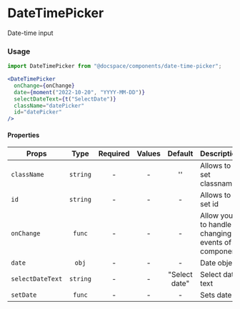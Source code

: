# DateTimePicker

Date-time input

### Usage

```js
import DateTimePicker from "@docspace/components/date-time-picker";
```

```jsx
<DateTimePicker
  onChange={onChange}
  date={moment("2022-10-20", "YYYY-MM-DD")}
  selectDateText={t("SelectDate")}
  className="datePicker"
  id="datePicker"
/>
```

#### Properties

| Props            |   Type   | Required | Values |    Default    | Description                                      |
| ---------------- | :------: | :------: | :----: | :-----------: | ------------------------------------------------ |
| `className`      | `string` |    -     |   -    |      ''       | Allows to set classname                          |
| `id`             | `string` |    -     |   -    |       -       | Allows to set id                                 |
| `onChange`       |  `func`  |    -     |   -    |       -       | Allow you to handle changing events of component |
| `date`           |  `obj`   |    -     |   -    |       -       | Date object                                      |
| `selectDateText` | `string` |    -     |   -    | "Select date" | Select date text                                 |
| `setDate`        |  `func`  |    -     |   -    |       -       | Sets date                                        |
